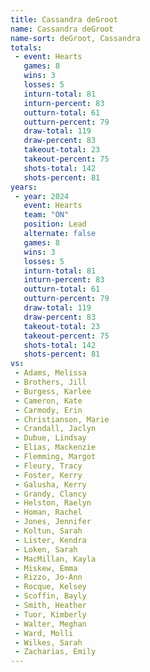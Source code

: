 ```yaml
---
title: Cassandra deGroot
name: Cassandra deGroot
name-sort: deGroot, Cassandra
totals:
 - event: Hearts
   games: 8
   wins: 3
   losses: 5
   inturn-total: 81
   inturn-percent: 83
   outturn-total: 61
   outturn-percent: 79
   draw-total: 119
   draw-percent: 83
   takeout-total: 23
   takeout-percent: 75
   shots-total: 142
   shots-percent: 81
years:
 - year: 2024
   event: Hearts
   team: "ON"
   position: Lead
   alternate: false
   games: 8
   wins: 3
   losses: 5
   inturn-total: 81
   inturn-percent: 83
   outturn-total: 61
   outturn-percent: 79
   draw-total: 119
   draw-percent: 83
   takeout-total: 23
   takeout-percent: 75
   shots-total: 142
   shots-percent: 81
vs:
 - Adams, Melissa
 - Brothers, Jill
 - Burgess, Karlee
 - Cameron, Kate
 - Carmody, Erin
 - Christianson, Marie
 - Crandall, Jaclyn
 - Dubue, Lindsay
 - Elias, Mackenzie
 - Flemming, Margot
 - Fleury, Tracy
 - Foster, Kerry
 - Galusha, Kerry
 - Grandy, Clancy
 - Helston, Raelyn
 - Homan, Rachel
 - Jones, Jennifer
 - Koltun, Sarah
 - Lister, Kendra
 - Loken, Sarah
 - MacMillan, Kayla
 - Miskew, Emma
 - Rizzo, Jo-Ann
 - Rocque, Kelsey
 - Scoffin, Bayly
 - Smith, Heather
 - Tuor, Kimberly
 - Walter, Meghan
 - Ward, Molli
 - Wilkes, Sarah
 - Zacharias, Emily
---
```

